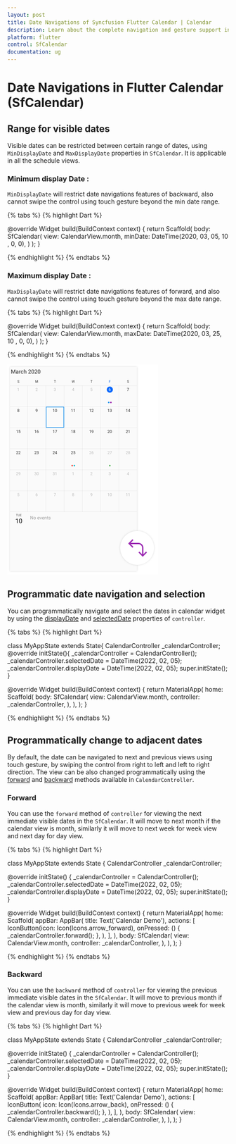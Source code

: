 ```yaml
---
layout: post
title: Date Navigations of Syncfusion Flutter Calendar | Calendar
description: Learn about the complete navigation and gesture support in Syncfusion Flutter Calendar (SfCalendar) widget | Calendar
platform: flutter
control: SfCalendar
documentation: ug
---
```


# Date Navigations in Flutter Calendar (SfCalendar)

## Range for visible dates
Visible dates can be restricted between certain range of dates, using `MinDisplayDate` and `MaxDisplayDate` properties in `SfCalendar`. It is applicable in all the schedule views.

### Minimum display Date :
`MinDisplayDate` will restrict date navigations features of  backward,  also cannot swipe the control using touch gesture beyond the min date range.

{% tabs %}
{% highlight Dart %}

@override
Widget build(BuildContext context) {
        return Scaffold(
            body: SfCalendar(
                view: CalendarView.month,
                minDate: DateTime(2020, 03, 05, 10 , 0, 0),
                )
        );
}

{% endhighlight %}
{% endtabs %}

### Maximum display Date :
`MaxDisplayDate` will restrict date navigations features of  forward,  and also cannot swipe the control using touch gesture beyond the max date range.

{% tabs %}
{% highlight Dart %}

@override
Widget build(BuildContext context) {
        return Scaffold(
            body: SfCalendar(
            view: CalendarView.month,
            maxDate: DateTime(2020, 03, 25, 10 , 0, 0),
            )
        );
}

{% endhighlight %}
{% endtabs %}

![MinMaxDate Calendar](images/date-navigation/minmaxdate.png)

## Programmatic date navigation and selection
You can programmatically navigate and select the dates in calendar widget by using the [displayDate](https://pub.dev/documentation/syncfusion_flutter_calendar/latest/calendar/controller/displayDate.html) and [selectedDate](https://pub.dev/documentation/syncfusion_flutter_calendar/latest/calendar/controller/selectedDate.html) properties of `controller`.

{% tabs %}
{% highlight Dart %}

class MyAppState extends State<MyApp>{
CalendarController _calendarController;
@override
initState(){
_calendarController = CalendarController();
_calendarController.selectedDate = DateTime(2022, 02, 05);
_calendarController.displayDate = DateTime(2022, 02, 05);
super.initState();
}

@override
Widget build(BuildContext context) {
return MaterialApp(
home: Scaffold(
body: SfCalendar(
view: CalendarView.month,
controller: _calendarController,
            ),
        ),
    );
 }
 
{% endhighlight %}
{% endtabs %}

## Programmatically change to adjacent dates
By default, the date can be navigated to next and previous views using touch gesture, by swiping the control from right to left and left to right direction. The view can be also changed programmatically using the [forward](https://pub.dev/documentation/syncfusion_flutter_calendar/latest/calendar/controller/forward.html) and [backward](https://pub.dev/documentation/syncfusion_flutter_calendar/latest/calendar/controller/backward.html) methods available in `CalendarController`.

### Forward
You can use the `forward` method of `controller` for viewing the next immediate visible dates in the `SfCalendar`. It will move to next month if the calendar view is month, similarly it will move to next week for week view and next day for day view.

{% tabs %}
{% highlight Dart %}

class MyAppState extends State<MyApp> {
    CalendarController _calendarController;

  @override
        initState() {
            _calendarController = CalendarController();
            _calendarController.selectedDate = DateTime(2022, 02, 05);
            _calendarController.displayDate = DateTime(2022, 02, 05);
            super.initState();
  }

 @override
 Widget build(BuildContext context) {
     return MaterialApp(
         home: Scaffold(
         appBar: AppBar(
             title: Text('Calendar Demo'),
             actions: <Widget>[
             IconButton(icon: Icon(Icons.arrow_forward),
             onPressed: () {
             _calendarController.forward();
         },
     ),
  ],
),
         body: SfCalendar(
             view: CalendarView.month,
             controller: _calendarController,
        ),
     ),
  );
}

{% endhighlight %}
{% endtabs %}

### Backward
You can use the `backward` method of `controller` for viewing the previous immediate visible dates in the `SfCalendar`. It will move to previous month if the calendar view is month, similarly it will move to previous week for week view and previous day for day view.

{% tabs %}
{% highlight Dart %}

class MyAppState extends State<MyApp> {
  CalendarController _calendarController;

  @override
  initState() {
    _calendarController = CalendarController();
    _calendarController.selectedDate = DateTime(2022, 02, 05);
    _calendarController.displayDate = DateTime(2022, 02, 05);
    super.initState();
  }

  @override
  Widget build(BuildContext context) {
    return MaterialApp(
      home: Scaffold(
        appBar: AppBar(
          title: Text('Calendar Demo'),
          actions: <Widget>[
              IconButton(
                  icon: Icon(Icons.arrow_back),
                  onPressed: () {
                      _calendarController.backward();
                      },
              ),
           ],
        ),
        body: SfCalendar(
          view: CalendarView.month,
          controller: _calendarController,
        ),
      ),
    );
  }

{% endhighlight %}
{% endtabs %}
